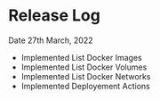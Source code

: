 # Release Log

Date 27th March, 2022

* Implemented List Docker Images
* Implemented List Docker Volumes
* Implemented List Docker Networks
* Implemented Deployement Actions